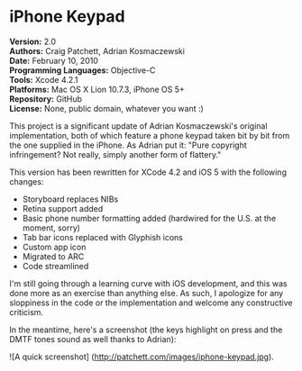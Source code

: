 iPhone Keypad
=============

**Version:** 2.0<br/>
**Authors:** Craig Patchett, Adrian Kosmaczewski<br/>
**Date:** February 10, 2010<br/>
**Programming Languages:** Objective-C<br/>
**Tools:** Xcode 4.2.1<br/>
**Platforms:** Mac OS X Lion 10.7.3, iPhone OS 5+<br/>
**Repository:** GitHub<br/>
**License:** None, public domain, whatever you want :)

This project is a significant update of Adrian Kosmaczewski's original implementation, both of which feature a phone keypad taken bit by bit from the one supplied in the iPhone. As Adrian put it: "Pure copyright infringement? Not really, simply another form of flattery."

This version has been rewritten for XCode 4.2 and iOS 5 with the following changes:

* Storyboard replaces NIBs
* Retina support added
* Basic phone number formatting added (hardwired for the U.S. at the moment, sorry)
* Tab bar icons replaced with Glyphish icons
* Custom app icon
* Migrated to ARC
* Code streamlined

I'm still going through a learning curve with iOS development, and this was done more as an exercise than anything else. As such, I apologize for any sloppiness in the code or the implementation and welcome any constructive criticism.

In the meantime, here's a screenshot (the keys highlight on press and the DMTF tones sound as well thanks to Adrian):

![A quick screenshot]
(http://patchett.com/images/iphone-keypad.jpg).
